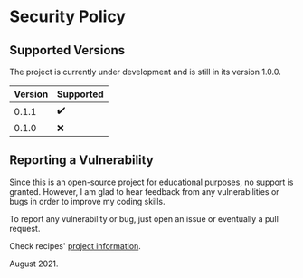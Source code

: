 # Security Policy

## Supported Versions

The project is currently under development and is still in its version 1.0.0.

| Version | Supported |
| ------- | --------- |
| 0.1.1   | ✔️        |
| 0.1.0   | :x:       |

## Reporting a Vulnerability

Since this is an open-source project for educational purposes, no support is granted. However, I am
glad to hear feedback from any vulnerabilities or bugs in order to improve my coding skills.

To report any vulnerability or bug, just open an issue or eventually a pull request.

Check recipes' [project information](https://github.com/fcesc-code/recipes#readme).

August 2021.
